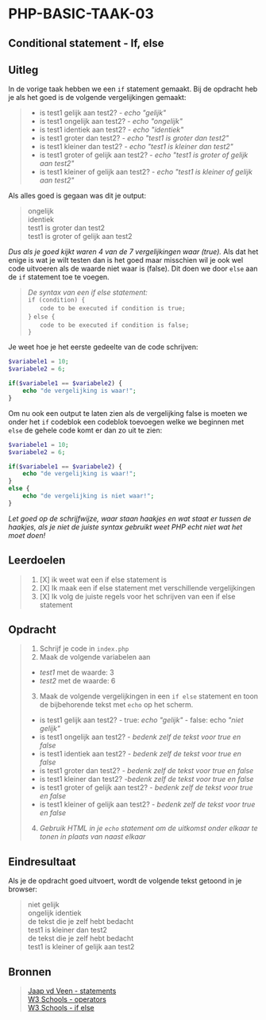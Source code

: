 # PHP-BASIC-TAAK-03
## Conditional statement - If, else
## Uitleg
In de vorige taak hebben we een `if` statement gemaakt. Bij de opdracht heb je als het goed is de volgende vergelijkingen gemaakt:

>* is test1 gelijk aan test2?  - _echo "gelijk"_
>* is test1 ongelijk aan test2? - _echo "ongelijk"_
>* is test1 identiek aan test2? - _echo "identiek"_
>* is test1 groter dan test2? - _echo "test1 is groter dan test2"_
>* is test1 kleiner dan test2? - _echo "test1 is kleiner dan test2"_
>* is test1 groter of gelijk aan test2? - _echo "test1 is groter of gelijk aan test2"_
>* is test1 kleiner of gelijk aan test2? - _echo "test1 is kleiner of gelijk aan test2"_

Als alles goed is gegaan was dit je output:
>ongelijk  
>identiek  
>test1 is groter dan test2  
>test1 is groter of gelijk aan test2  

_Dus als je goed kijkt waren 4 van de 7 vergelijkingen waar (true)._ Als dat het enige is wat je wilt testen dan is het goed maar misschien wil je ook wel code uitvoeren als de waarde niet waar is (false). Dit doen we door `else` aan de `if` statement toe te voegen.
>
>_De syntax van een if else statement:_  
>`if (condition) {`  
>&nbsp;&nbsp;&nbsp;&nbsp;&nbsp;&nbsp;`code to be executed if condition is true;`  
>`}`
>`else {`  
>&nbsp;&nbsp;&nbsp;&nbsp;&nbsp;&nbsp;`code to be executed if condition is false;`  
>`}`

Je weet hoe je het eerste gedeelte van de code schrijven:
```php
$variabele1 = 10;
$variabele2 = 6;

if($variabele1 == $variabele2) {
    echo "de vergelijking is waar!";
}
```
Om nu ook een output te laten zien als de vergelijking false is moeten we onder het `if` codeblok een codeblok toevoegen welke we beginnen met `else` de gehele code komt er dan zo uit te zien:
```php
$variabele1 = 10;
$variabele2 = 6;

if($variabele1 == $variabele2) {
    echo "de vergelijking is waar!";
}
else {
    echo "de vergelijking is niet waar!";
}
```

_Let goed op de schrijfwijze, waar staan haakjes en wat staat er tussen de haakjes, als je niet de juiste syntax gebruikt weet PHP echt niet wat het moet doen!_

## Leerdoelen
>1. [X] ik weet wat een if else statement is
>2. [X] Ik maak een if else statement met verschillende vergelijkingen
>3. [X] Ik volg de juiste regels voor het schrijven van een if else statement

## Opdracht

>1. Schrijf je code in `index.php`
>2. Maak de volgende variabelen aan  
>* _test1_ met de waarde: 3
>* _test2_ met de waarde: 6
>3. Maak de volgende vergelijkingen in een `if else` statement en toon de bijbehorende tekst met `echo` op het scherm.
>* is test1 gelijk aan test2?  - true: _echo "gelijk"_ - false: echo _"niet gelijk"_
>* is test1 ongelijk aan test2? - _bedenk zelf de tekst voor true en false_
>* is test1 identiek aan test2? - _bedenk zelf de tekst voor true en false_
>* is test1 groter dan test2? - _bedenk zelf de tekst voor true en false_
>* is test1 kleiner dan test2? -_bedenk zelf de tekst voor true en false_
>* is test1 groter of gelijk aan test2? - _bedenk zelf de tekst voor true en false_
>* is test1 kleiner of gelijk aan test2? - _bedenk zelf de tekst voor true en false_
>4. _Gebruik HTML in je `echo` statement om de uitkomst onder elkaar te tonen in plaats van naast elkaar_

## Eindresultaat
Als je de opdracht goed uitvoert, wordt de volgende tekst getoond in je browser: 
>niet gelijk  
>ongelijk
>identiek  
>de tekst die je zelf hebt bedacht  
>test1 is kleiner dan test2  
>de tekst die je zelf hebt bedacht  
>test1 is kleiner of gelijk aan test2 

## Bronnen
>[Jaap vd Veen - statements](https://phpbasis.jaapvdveen.nl/basiscursus-php/les-2-inleiding-statements/)  
>[W3 Schools - operators](https://www.w3schools.com/php/php_operators.asp)  
>[W3 Schools - if else](https://www.w3schools.com/php/php_if_else.asp)
